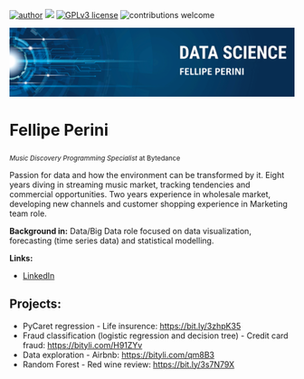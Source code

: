 [![author](https://img.shields.io/badge/author-fellipeperini-red.svg)](https://www.linkedin.com/in/fellipe-perini-rodrigues-810266a5/) [![](https://img.shields.io/badge/python-3.7+-blue.svg)](https://www.python.org/downloads/release/python-365/) [![GPLv3 license](https://img.shields.io/badge/License-GPLv3-blue.svg)](http://perso.crans.org/besson/LICENSE.html) ![contributions welcome](https://img.shields.io/badge/contributions-welcome-brightgreen.svg?style=flat)

<p align="center">
  <img src="https://github.com/FellipePerini/data_science/blob/main/Imagem1.png" >
</p>

# Fellipe Perini
<sub>*Music Discovery Programming Specialist* at Bytedance</sub>

Passion for data and how the environment can be transformed by it. Eight years diving in streaming music market, tracking tendencies and commercial opportunities. Two years experience in wholesale market, developing new channels and customer shopping experience in Marketing team role. 

**Background in:** Data/Big Data role focused on data visualization, forecasting (time series data) and statistical 
modelling.

**Links:**
* [LinkedIn](https://www.linkedin.com/in/fellipe-perini-rodrigues-810266a5/)

## Projects:
* PyCaret regression - Life insurence: https://bit.ly/3zhpK35
* Fraud classification (logistic regression and decision tree) - Credit card fraud: https://bityli.com/H91ZYv
* Data exploration - Airbnb: https://bityli.com/qm8B3
* Random Forest - Red wine review: https://bit.ly/3s7N79X
